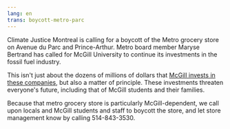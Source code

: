 ```yaml
---
lang: en
trans: boycott-metro-parc
---
```

Climate Justice Montreal is calling for a boycott of the Metro grocery store on Avenue du Parc and Prince-Arthur. Metro board member Maryse Bertrand has called for McGill University to continue its investments in the fossil fuel industry. 

This isn't just about the dozens of millions of dollars that [McGill invests in these companies](https://mcgillinvests.in), but also a matter of principle. These investments threaten everyone's future, including that of McGill students and their families.

Because that metro grocery store is particularly McGill-dependent, we call upon locals and McGill students and staff to boycott the store, and let store management know by calling 514-843-3530.
